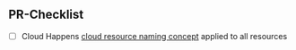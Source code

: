 ## PR-Checklist
- [ ] Cloud Happens [cloud resource naming concept](https://www.namingconcept.srg.ch) applied to all resources